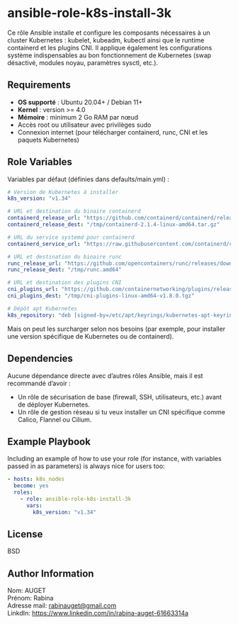ansible-role-k8s-install-3k
=========

Ce rôle Ansible installe et configure les composants nécessaires à un cluster Kubernetes : kubelet, kubeadm, kubectl ainsi que le runtime containerd et les plugins CNI.
Il applique également les configurations système indispensables au bon fonctionnement de Kubernetes (swap désactivé, modules noyau, paramètres sysctl, etc.).

Requirements
------------

- **OS supporté** : Ubuntu 20.04+ / Debian 11+
- **Kernel** : version >= 4.0
- **Mémoire** : minimum 2 Go RAM par nœud
- Accès root ou utilisateur avec privilèges sudo
- Connexion internet (pour télécharger containerd, runc, CNI et les paquets Kubernetes)

Role Variables
--------------

Variables par défaut (définies dans defaults/main.yml) :

```yaml
# Version de Kubernetes à installer
k8s_version: "v1.34"

# URL et destination du binaire containerd
containerd_release_url: "https://github.com/containerd/containerd/releases/download/v2.1.4/containerd-2.1.4-linux-amd64.tar.gz"
containerd_release_dest: "/tmp/containerd-2.1.4-linux-amd64.tar.gz"

# URL du service systemd pour containerd
containerd_service_url: "https://raw.githubusercontent.com/containerd/containerd/main/containerd.service"

# URL et destination du binaire runc
runc_release_url: "https://github.com/opencontainers/runc/releases/download/v1.3.1/runc.amd64"
runc_release_dest: "/tmp/runc.amd64"

# URL et destination des plugins CNI
cni_plugins_url: "https://github.com/containernetworking/plugins/releases/download/v1.8.0/cni-plugins-linux-amd64-v1.8.0.tgz"
cni_plugins_dest: "/tmp/cni-plugins-linux-amd64-v1.8.0.tgz"

# Dépôt apt Kubernetes
k8s_repository: "deb [signed-by=/etc/apt/keyrings/kubernetes-apt-keyring.gpg] https://pkgs.k8s.io/core:/stable:/{{ k8s_version }}/deb/ /"
```
Mais on peut les surcharger selon nos besoins (par exemple, pour installer une version spécifique de Kubernetes ou de containerd).

Dependencies
------------

Aucune dépendance directe avec d’autres rôles Ansible, mais il est recommandé d’avoir :
- Un rôle de sécurisation de base (firewall, SSH, utilisateurs, etc.) avant de déployer Kubernetes.
- Un rôle de gestion réseau si tu veux installer un CNI spécifique comme Calico, Flannel ou Cilium.

Example Playbook
----------------

Including an example of how to use your role (for instance, with variables passed in as parameters) is always nice for users too:

```yaml
- hosts: k8s_nodes
  become: yes
  roles:
    - role: ansible-role-k8s-install-3k
      vars:
        k8s_version: "v1.34"
```

License
-------

BSD

Author Information
------------------

Nom: AUGET  
Prénom: Rabina  
Adresse mail: rabinauget@gmail.com  
LinkdIn: https://www.linkedin.com/in/rabina-auget-61663314a
